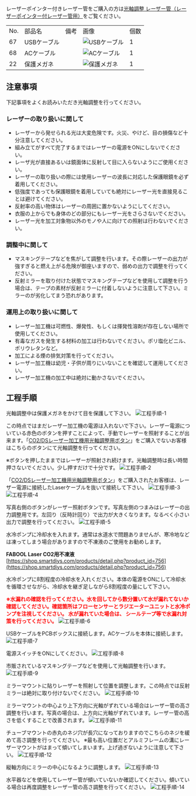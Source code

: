 レーザーポインター付きレーザー管をご購入の方は[光軸調整 レーザー管（レーザーポインター付レーザー管用）](https://www.smartdiys.com/)をご覧ください。

<table class="packing-list">
    <tbody>
        <tr>
            <td>No.</td>
            <td>部品名</td>
            <td>備考</td>
            <td class="packing-img">画像</td>
            <td>個数</td>
        </tr>
        <tr>
            <td>67</td>
            <td>USBケーブル</td>
            <td></td>
            <td><img src="./images/packing/067.jpg" alt="USBケーブル"></td>
            <td>1</td>
        </tr>
        <tr>
            <td>68</td>
            <td>ACケーブル</td>
            <td></td>
            <td><img src="./images/packing/068.jpg" alt="ACケーブル"></td>
            <td>1</td>
        </tr>
        <tr>
            <td>22</td>
            <td>保護メガネ</td>
            <td></td>
            <td><img src="./images/packing/022.jpg" alt="保護メガネ"></td>
            <td>1</td>
        </tr>
    </tbody>
</table>

## 注意事項
下記事項をよくお読みいただき光軸調整を行ってください。

### レーザーの取り扱いに関して
- レーザーから発せられる光は大変危険です。火災、やけど、目の損傷など十分注意してください。
- 組み立てがすべて完了するまではレーザーの電源をONにしないでください。
- レーザ光が直接あるいは鏡面体に反射して目に入らないようにご使用ください。
- レーザーの取り扱いの際には使用レーザーの波長に対応した保護眼鏡を必ず着用してください。
- 低強度であっても保護眼鏡を着用していても絶対にレーザー光を直接見ることは避けてください。
- 反射率の高い物体はレーザーの周囲に置かないようにしてください。
- 衣服の上からでも身体のどの部分にもレーザー光をさらさないでください。
- レーザー光を加工対象物以外のモノや人に向けての照射は行わないでください。

### 調整中に関して
- マスキングテープなどを焦がして調整を行います。その際レーザーの出力が強すぎると燃え上がる危険が御座いますので、弱めの出力で調整を行ってください。
- 反射ミラーを取り付けた状態でマスキングテープなどを使用して調整を行う場合は、テープの素材が反射ミラーに付着しないように注意して下さい。ミラーのが劣化してまう恐れがあります。

### 運用上の取り扱いに関して
- レーザー加工機は可燃性、爆発性、もしくは揮発性溶剤が存在しない場所で使用してください。
- 有毒なガスを発生する材料の加工は行わないでください。ポリ塩化ビニル、ポリウレタンなど。
- 加工による煙の排気対策を行ってください。
- レーザー加工機は幼児・子供が周りにいないことを確認して運用してください。
- レーザー加工機の加工中は絶対に動かさないでください。

## 工程手順
光軸調整中は保護メガネをかけて目を保護して下さい。
<img src="./images/27-1/001.jpg" alt="工程手順-1">

この時点ではまだレーザー加工機の電源は入れないで下さい。レーザー電源についている赤色のボタンを押すことによって、手動でレーザーを照射することが出来ます。「[CO2/DSレーザー加工機用光軸調整用ボタン](https://shop.smartdiys.com/products/detail.php?product_id=756)」をご購入でないお客様はこちらのボタンにて光軸調整を行ってください。

※ボタンを押したままではレーザーが照射され続けます。光軸調整時は長い時間押さないでください。少し押すだけで十分です。
<img src="./images/27-1/002.jpg" alt="工程手順-2">

「[CO2/DSレーザー加工機用光軸調整用ボタン](https://shop.smartdiys.com/products/detail.php?product_id=756)」をご購入されたお客様は、レーザー電源に接続したLaserケーブルを抜いて接続して下さい。
<img src="./images/27-1/003.jpg" alt="工程手順-3">
<img src="./images/27-1/004.jpg" alt="工程手順-4">

写真右側のボタンがレーザー照射ボタンです。写真左側のつまみはレーザーの出力調整用です。左回り（反時計回り）で出力が大きくなります。なるべく小さい出力で調整を行ってください。
<img src="./images/27-1/005.jpg" alt="工程手順-5">

水冷ポンプに冷却水を入れます。通常は水道水で問題ありませんが、寒冷地などは凍ってしまう場合がありますので不凍液のご使用をお勧めします。

**FABOOL Laser CO2用不凍液**
[https://shop.smartdiys.com/products/detail.php?product_id=756](https://shop.smartdiys.com/products/detail.php?product_id=756)

水冷ポンプに8割程度の冷却水を入れください。本体の電源をONにして冷却水を循環させながら、冷却水を継ぎ足しながら8割程度の量にして下さい。

<font color="Red">**※水漏れの確認を行ってください。水を回してから数分置いて水が漏れてないか確認してください。確認箇所はフローセンサーとラジエーターユニットと水冷ポンプを注視してください。 水が漏れていた場合は、 シールテープ等で水漏れ対策を行ってください。**</font>
<img src="./images/27-1/006.jpg" alt="工程手順-6">

USBケーブルをPCBボックスに接続します。ACケーブルを本体に接続します。
<img src="./images/27-1/007.jpg" alt="工程手順-7">

電源スイッチをONにしてください。
<img src="./images/27-1/008.jpg" alt="工程手順-8">

市販されているマスキングテープなどを使用して光軸調整を行います。
<img src="./images/27-1/009.jpg" alt="工程手順-9">

ミラーマウントに貼りレーザーを照射して位置を調整します。この時点では反射ミラーは絶対に取り付けないでください。
<img src="./images/27-1/010.jpg" alt="工程手順-10">

ミラーマウントの中心より上下方向に光軸がずれている場合はレーザー管の高さ調整を行います。写真の場合は、上方向に光軸がずれています。レーザー管の高さを低くすることで改善されます。
<img src="./images/27-1/011.jpg" alt="工程手順-11">

チューブマウントの赤丸のネジ穴が長穴になっておりますのでこちらのネジを緩めて高さ調整を行ってください。
※最も高い位置だとアルミフレームの溝にレーザーマウントがはまって傾いてしまいます。上げ過ぎないように注意して下さい。
<img src="./images/27-1/012.jpg" alt="工程手順-12">

縦軸方向にミラーの中心になるように調整します。
<img src="./images/27-1/013.jpg" alt="工程手順-13">

水平器などを使用してレーザー管が傾いていないか確認してください。傾いている場合は再度調整をレーザー管の高さ調整を行ってください。
<img src="./images/27-1/014.jpg" alt="工程手順-14">